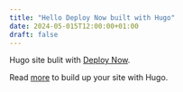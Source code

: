 ```yaml
---
title: "Hello Deploy Now built with Hugo"
date: 2024-05-015T12:00:00+01:00
draft: false
---
```

Hugo site bulit with [Deploy Now](https://docs.ionos.space).

Read [more](https://gohugo.io/getting-started/quick-start/) to build up your site with Hugo.

